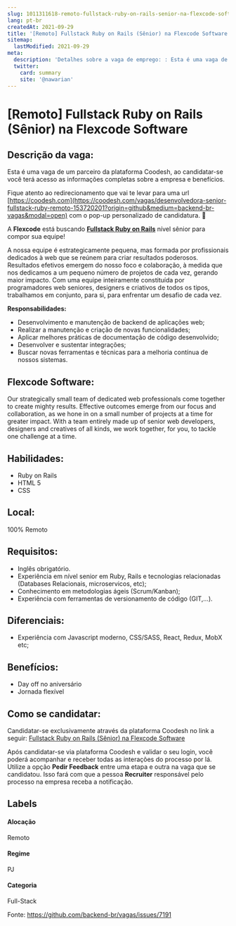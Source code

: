 ```yaml
---
slug: 1011311618-remoto-fullstack-ruby-on-rails-senior-na-flexcode-software
lang: pt-br
createdAt: 2021-09-29
title: '[Remoto] Fullstack Ruby on Rails (Sênior) na Flexcode Software - Vaga de Emprego'
sitemap:
  lastModified: 2021-09-29
meta:
  description: 'Detalhes sobre a vaga de emprego: : Esta é uma vaga de um parceiro da plataforma Coodesh, ao candidatar-se você terá acesso as informações completas sobre a empresa e benefícios.  Fique atento ao redirecionamento que vai te levar para uma url [https://coodesh.com](https://coodesh.com/vagas/desenvolvedora-senior-fullstack-ruby-remoto-153720201?origin=github&medium=backend-br-vagas&modal=open) com o pop-up personalizado de candidatura. 👋 <p>A <strong>Flexcode</strong> está buscando <strong><ins>Fullstack Ruby on Rails</ins></strong> nível sênior para compor sua equipe!</p> <p>A nossa equipe é estrategicamente pequena, mas formada por profissionais dedicados à web que se reúnem para criar resultados poderosos. Resultados efetivos emergem do nosso foco e colaboração, à medida que nos dedicamos a um pequeno número de projetos de cada vez, gerando maior impacto. Com uma equipe inteiramente constituída por programadores web seniores, designers e criativos de todos os tipos, trabalhamos em conjunto, para si, para enfrentar um desafio de cada vez.</p> <p><strong>Responsabilidades:</strong></p> <ul> <li>Desenvolvimento e manutenção de backend de aplicações web;</li> <li>Realizar a manutenção e criação de novas funcionalidades;</li> <li>Aplicar melhores práticas de documentação de código desenvolvido;</li> <li>Desenvolver e sustentar integrações;</li> <li>Buscar novas ferramentas e técnicas para a melhoria contínua de nossos sistemas.</li> </ul>'
  twitter:
    card: summary
    site: '@nawarian'
---
```


# [Remoto] Fullstack Ruby on Rails (Sênior) na Flexcode Software

## Descrição da vaga: 
Esta é uma vaga de um parceiro da plataforma Coodesh, ao candidatar-se você terá acesso as informações completas sobre a empresa e benefícios.


Fique atento ao redirecionamento que vai te levar para uma url [https://coodesh.com](https://coodesh.com/vagas/desenvolvedora-senior-fullstack-ruby-remoto-153720201?origin=github&medium=backend-br-vagas&modal=open) com o pop-up personalizado de candidatura. 👋
<p>A <strong>Flexcode</strong> está buscando <strong><ins>Fullstack Ruby on Rails</ins></strong> nível sênior para compor sua equipe!</p>
<p>A nossa equipe é estrategicamente pequena, mas formada por profissionais dedicados à web que se reúnem para criar resultados poderosos. Resultados efetivos emergem do nosso foco e colaboração, à medida que nos dedicamos a um pequeno número de projetos de cada vez, gerando maior impacto. Com uma equipe inteiramente constituída por programadores web seniores, designers e criativos de todos os tipos, trabalhamos em conjunto, para si, para enfrentar um desafio de cada vez.</p>
<p><strong>Responsabilidades:</strong></p>
<ul>
<li>Desenvolvimento e manutenção de backend de aplicações web;</li>
<li>Realizar a manutenção e criação de novas funcionalidades;</li>
<li>Aplicar melhores práticas de documentação de código desenvolvido;</li>
<li>Desenvolver e sustentar integrações;</li>
<li>Buscar novas ferramentas e técnicas para a melhoria contínua de nossos sistemas.</li>
</ul>

## Flexcode Software: 
 <p>Our strategically small team of dedicated web professionals come together to create mighty results. Effective outcomes emerge from our focus and collaboration, as we hone in on a small number of projects at a time for greater impact. With a team entirely made up of senior web developers, designers and creatives of all kinds, we work together, for you, to tackle one challenge at a time.</p>
</p>

 ## Habilidades: 
 - Ruby on Rails 
- HTML 5 
- CSS
## Local: 
 100% Remoto
## Requisitos: 
 - Inglês obrigatório. 
- Experiência em nível senior em Ruby, Rails e tecnologias relacionadas (Databases Relacionais, microservicos, etc); 
- Conhecimento em metodologias ágeis (Scrum/Kanban); 
- Experiência com ferramentas de versionamento de código (GIT,...).
## Diferenciais: 
 - Experiência com Javascript moderno, CSS/SASS, React, Redux, MobX etc;
## Benefícios: 
 - Day off no aniversário 
- Jornada flexível
## Como se candidatar:
Candidatar-se exclusivamente através da plataforma Coodesh no link a seguir: [Fullstack Ruby on Rails (Sênior) na Flexcode Software](https://coodesh.com/vagas/desenvolvedora-senior-fullstack-ruby-remoto-153720201?origin=github&medium=backend-br-vagas&modal=open)


Após candidatar-se via plataforma Coodesh e validar o seu login, você poderá acompanhar e receber todas as interações do processo por lá. Utilize a opção **Pedir Feedback** entre uma etapa e outra na vaga que se candidatou. Isso fará com que a pessoa **Recruiter** responsável pelo processo na empresa receba a notificação.
## Labels
#### Alocação
Remoto
#### Regime
PJ
#### Categoria
Full-Stack

Fonte: https://github.com/backend-br/vagas/issues/7191